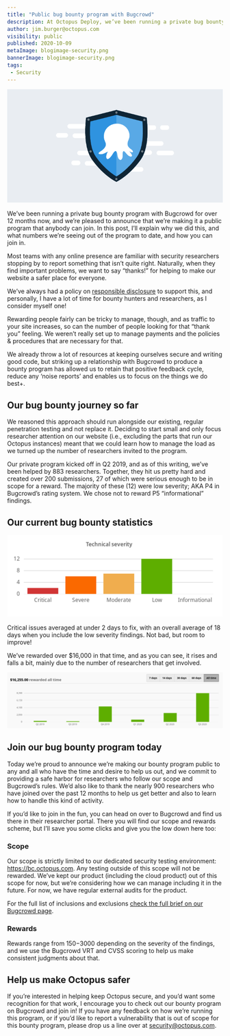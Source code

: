 ```yaml
---
title: "Public bug bounty program with Bugcrowd"
description: At Octopus Deploy, we’ve been running a private bug bounty program with Bugcrowd for over 12 months now, and we’re pleased to make it public.
author: jim.burger@octopus.com
visibility: public
published: 2020-10-09
metaImage: blogimage-security.png
bannerImage: blogimage-security.png
tags:
 - Security
---
```


![Bounty program](blogimage-security.png)

We’ve been running a private bug bounty program with Bugcrowd for over 12 months now, and we’re pleased to announce that we’re making it a public program that anybody can join. In this post, I’ll explain why we did this, and what numbers we’re seeing out of the program to date, and how you can join in.

Most teams with any online presence are familiar with security researchers stopping by to report something that isn’t quite right. Naturally, when they find important problems, we want to say “thanks!” for helping to make our website a safer place for everyone. 

We’ve always had a policy on [responsible disclosure](https://octopus.com/docs/security#disclosure-policy) to support this, and personally, I have a lot of time for bounty hunters and researchers, as I consider myself one!

Rewarding people fairly can be tricky to manage, though, and as traffic to your site increases, so can the number of people looking for that “thank you” feeling. We weren’t really set up to manage payments and the policies & procedures that are necessary for that. 

We already throw a lot of resources at keeping ourselves secure and writing good code, but striking up a relationship with Bugcrowd to produce a bounty program has allowed us to retain that positive feedback cycle, reduce any ‘noise reports’ and enables us to focus on the things we do best+.

## Our bug bounty journey so far

We reasoned this approach should run alongside our existing, regular penetration testing and not replace it. Deciding to start small and only focus researcher attention on our website (i.e., excluding the parts that run our Octopus instances) meant that we could learn how to manage the load as we turned up the number of researchers invited to the program.

Our private program kicked off in Q2 2019, and as of this writing, we’ve been helped by 883 researchers. Together, they hit us pretty hard and created over 200 submissions, 27 of which were serious enough to be in scope for a reward. The majority of these (12) were low severity; AKA P4 in Bugcrowd’s rating system. We chose not to reward P5 “informational” findings.

## Our current bug bounty statistics

![Technical severity breakdown](technical-severity.png)

Critical issues averaged at under 2 days to fix, with an overall average of 18 days when you include the low severity findings. Not bad, but room to improve!

We’ve rewarded over $16,000 in that time, and as you can see, it rises and falls a bit, mainly due to the number of researchers that get involved. 

![Rewards over time](rewards-over-time.png)

## Join our bug bounty program today

Today we’re proud to announce we’re making our bounty program public to any and all who have the time and desire to help us out, and we commit to providing a safe harbor for researchers who follow our scope and Bugcrowd’s rules. We’d also like to thank the nearly 900 researchers who have joined over the past 12 months to help us get better and also to learn how to handle this kind of activity.

If you’d like to join in the fun, you can head on over to Bugcrowd and find us there in their researcher portal. There you will find our scope and rewards scheme, but I’ll save you some clicks and give you the low down here too:

### Scope

Our scope is strictly limited to our dedicated security testing environment: https://bc.octopus.com. Any testing outside of this scope will not be rewarded. We’ve kept our product (including the cloud product) out of this scope for now, but we’re considering how we can manage including it in the future. For now, we have regular external audits for the product.

For the full list of inclusions and exclusions [check the full brief on our Bugcrowd page](https://bugcrowd.com/octopus-og).

### Rewards

Rewards range from $150-$3000 depending on the severity of the findings, and we use the Bugcrowd VRT and CVSS scoring to help us make consistent judgments about that.

## Help us make Octopus safer

If you’re interested in helping keep Octopus secure, and you’d want some recognition for that work, I encourage you to check out our bounty program on Bugcrowd and join in! If you have any feedback on how we’re running this program, or if you’d like to report a vulnerability that is out of scope for this bounty program, please drop us a line over at security@octopus.com. 

